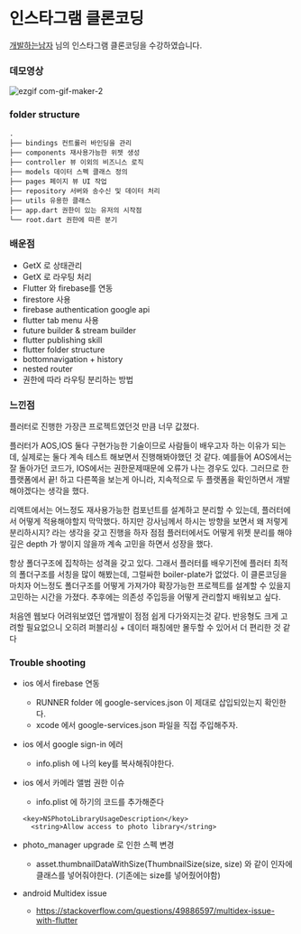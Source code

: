 # 인스타그램 클론코딩

[개발하는남자](https://www.youtube.com/playlist?list=PLgRxBCVPaZ_1iBe1v3-ZSSzHGdQo7AZPq) 님의 인스타그램 클론코딩을 수강하였습니다.




### 데모영상

![ezgif com-gif-maker-2](https://user-images.githubusercontent.com/69495129/183050665-3a4f4bf3-bbfd-4793-b136-b7cae64eeabc.gif)

### folder structure

```
.
├── bindings 컨트롤러 바인딩을 관리
├── components 재사용가능한 위젯 생성
├── controller 뷰 이외의 비즈니스 로직
├── models 데이터 스펙 클래스 정의
├── pages 페이지 뷰 UI 작업
├── repository 서버와 송수신 및 데이터 처리
├── utils 유용한 클래스 
├── app.dart 권한이 있는 유저의 시작점
└── root.dart 권한에 따른 분기

```

### 배운점

- GetX 로 상태관리 
- GetX 로 라우팅 처리
- Flutter 와 firebase를 연동
- firestore 사용
- firebase authentication google api 
- flutter tab menu 사용
- future builder & stream builder
- flutter publishing skill
- flutter folder structure
- bottomnavigation + history
- nested router
- 권한에 따라 라우팅 분리하는 방법

### 느낀점

플러터로 진행한 가장큰 프로젝트였던것 만큼 너무 값졌다.

플러터가 AOS,IOS 둘다 구현가능한 기술이므로 사람들이 배우고자 하는 이유가 되는데, 실제로는 둘다 계속 테스트 해보면서 진행해봐야했던 것 같다.
예를들어 AOS에서는 잘 돌아가던 코드가, IOS에서는 권한문제때문에 오류가 나는 경우도 있다. 그러므로 한 플랫폼에서 끝! 하고 다른쪽을 보는게 아니라, 지속적으로 두 플랫폼을 확인하면서 개발해야겠다는 생각을 했다.

리액트에서는 어느정도 재사용가능한 컴포넌트를 설계하고 분리할 수 있는데, 플러터에서 어떻게 적용해야할지 막막했다. 하지만 강사님께서 하시는 방향을 보면서 왜 저렇게 분리하시지? 라는 생각을 갖고 진행을 하자 점점 플러터에서도 어떻게 위젯 분리를 해야 깊은 depth 가 쌓이지 않을까 계속 고민을 하면서 성장을 했다.

항상 폴더구조에 집착하는 성격을 갖고 있다. 그래서 플러터를 배우기전에 플러터 최적의 폴더구조를 서칭을 많이 해봤는데, 그럴싸한 boiler-plate가 없었다. 이 클론코딩을 마치자 어느정도 폴더구조를 어떻게 가져가야 확장가능한 프로젝트를 설계할 수 있을지 고민하는 시간을 가졌다. 추후에는 의존성 주입등을 어떻게 관리할지 배워보고 싶다.

처음엔 웹보다 어려워보였던 앱개발이 점점 쉽게 다가와지는것 같다. 반응형도 크게 고려할 필요없으니 오히려 퍼블리싱 + 데이터 패칭에만 몰두할 수 있어서 더 편리한 것 같다

### Trouble shooting

- ios 에서 firebase 연동
  - RUNNER folder 에 google-services.json 이 제대로 삽입되있는지 확인한다.
  - xcode 에서 google-services.json 파일을 직접 주입해주자.

- ios 에서 google sign-in 에러
  - info.plish 에 나의 key를 복사해줘야한다.

- ios 에서 카메라 앨범 권한 이슈
  - info.plist 에 하기의 코드를 추가해준다
  
  ```
  <key>NSPhotoLibraryUsageDescription</key>
	<string>Allow access to photo library</string>
  ```

- photo_manager upgrade 로 인한 스펙 변경
  - asset.thumbnailDataWithSize(ThumbnailSize(size, size) 와 같이 인자에 클래스를 넣어줘야한다. (기존에는 size를 넣어줬어야함)
  
- android Multidex issue
  - https://stackoverflow.com/questions/49886597/multidex-issue-with-flutter
